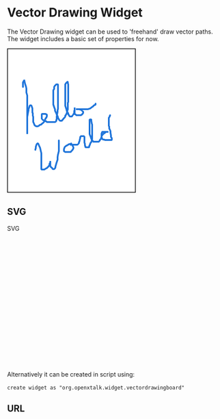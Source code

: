# Vector Drawing Widget
The Vector Drawing widget can be used to 'freehand' draw vector paths.
The widget includes a basic set of properties for now.

![Vector Drawing Widget](images/export_examp.png)

## SVG
SVG
<svg viewBox="0 0 65 40" style="display:block;margin:auto" width="auto" height="50">
  <path d="" />
</svg>


Alternatively it can be created in script using:

	create widget as "org.openxtalk.widget.vectordrawingboard"

## URL
